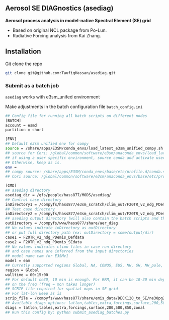 ## Aerosol SE DIAGnostics (asediag)

**Aerosol process analysis in model-native Spectral Element (SE) grid**

* Based on original NCL package from Po-Lun.
* Radiative Forcing analysis from Kai Zhang.

Installation
------------

Git clone the repo
```bash
git clone git@github.com:TaufiqHassan/asediag.git
```

### Submit as a batch job

`asediag` works with e3sm_unifed environment

Make adjustments in the batch configuration file `batch_config.ini`

```bash
## Config file for running all batch scripts on different nodes
[BATCH]
account = esmd
partition = short

[ENV]
## Default e3sm unified env for compy
source = /share/apps/E3SM/conda_envs/load_latest_e3sm_unified_compy.sh
## source for Cori: /global/common/software/e3sm/anaconda_envs/load_latest_e3sm_unified_cori-haswell.sh
## if using a user specific environment, source conda and activate user environment (env = work)
## Otherwise, keep as is.
env =
## compy source: /share/apps/E3SM/conda_envs/base/etc/profile.d/conda.sh
## Cori source: /global/common/software/e3sm/anaconda_envs/base/etc/profile.d/conda.sh

[CMD]
## asediag directory
asediag_dir = /qfs/people/hass877/MODS/asediag/
## Control case directory
inDirectory1 = /compyfs/hass877/e3sm_scratch/clim_out/F20TR_v2_ndg_PDemis_Defdata/
## Test case directory
inDirectory2 = /compyfs/hass877/e3sm_scratch/clim_out/F20TR_v2_ndg_PDemis_SEdata/
## asediag output directory (will also contain the batch scripts and the sediag logs)
outDirectory = /compyfs/www/hass877/share/aer_diag
## No values indicate inDirectory as outDirectory
## or put full directory path (ex: outDirectory = some/output/dir)
case1 = F20TR_v2_ndg_PDemis_Defdata
case2 = F20TR_v2_ndg_PDemis_SEdata
## No values indicates climo files in case run directory
## and case names are inferred from the input directories
## model name cam for E3SMv1
model = eam
## Curretly supported regions Global, NA, CONUS, EUS, NH, SH, NH_pole, SH_pole, Tropics
region = Global
walltime = 00:15:00
## For default ne30, 10 min is enough. For RRM, it can be 10-30 min depending
## on the freq (freq = mon takes longer)
## SCRIP file required for spatial maps in SE grid
## For lat-lon keep as is
scrip_file = /compyfs/www/hass877/share/emis_data/DECK120_to_SE/ne30pg2_SCRIP.nc
## Available diags options: latlon,tables,extra,forcings,surface,200,500,850,zonal
diags = latlon,tables,extra,forcings,surface,200,500,850,zonal
## Run this config by: python submit_asediag_batches.py
```